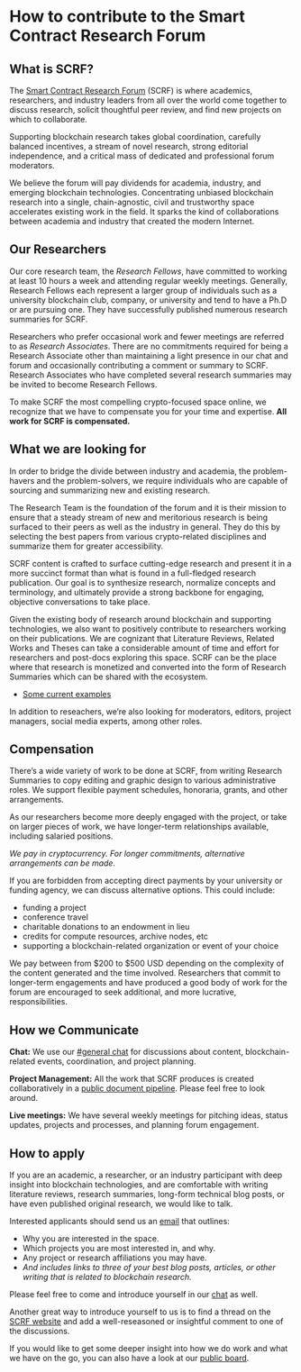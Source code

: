 # How to contribute to the Smart Contract Research Forum

## What is SCRF?

The [Smart Contract Research Forum](https://www.smartcontractresearch.org/) (SCRF) is where academics, researchers, and industry leaders from all over the world come together to discuss research, solicit thoughtful peer review, and find new projects on which to collaborate.

Supporting blockchain research takes global coordination, carefully balanced incentives, a stream of novel research, strong editorial independence, and a critical mass of dedicated and professional forum moderators.

We believe the forum will pay dividends for academia, industry, and emerging blockchain technologies. Concentrating unbiased blockchain research into a single, chain-agnostic, civil and trustworthy space accelerates existing work in the field. It sparks the kind of collaborations between academia and industry that created the modern Internet.

## Our Researchers

Our core research team, the _Research Fellows_, have committed to working at least 10 hours a week and attending regular weekly meetings. Generally, Research Fellows each represent a larger group of individuals such as a university blockchain club, company, or university and tend to have a Ph.D or are pursuing one. They have successfully published numerous research summaries for SCRF.

Researchers who prefer occasional work and fewer meetings are referred to as _Research Associates_. There are no commitments required for being a Research Associate other than maintaining a light presence in our chat and forum and occasionally contributing a comment or summary to SCRF. Research Associates who have completed several research summaries may be invited to become Research Fellows.

To make SCRF the most compelling crypto-focused space online, we recognize that we have to compensate you for your time and expertise. **All work for SCRF is compensated.**

## What we are looking for

In order to bridge the divide between industry and academia, the problem-havers and the problem-solvers, we require individuals who are capable of sourcing and summarizing new and existing research.

The Research Team is the foundation of the forum and it is their mission to ensure that a steady stream of new and meritorious research is being surfaced to their peers as well as the industry in general. They do this by selecting the best papers from various crypto-related disciplines and summarize them for greater accessibility.

SCRF content is crafted to surface cutting-edge research and present it in a more succinct format than what is found in a full-fledged research publication. Our goal is to synthesize research, normalize concepts and terminology, and ultimately provide a strong backbone for engaging, objective conversations to take place.

Given the existing body of research around blockchain and supporting technologies, we also want to positively contribute to researchers working on their publications. We are cognizant that Literature Reviews, Related Works and Theses can take a considerable amount of time and effort for researchers and post-docs exploring this space. SCRF can be the place where that research is monetized and converted into the form of Research Summaries which can be shared with the ecosystem. 

* [Some current examples](https://www.smartcontractresearch.org/tag/summary)

In addition to reseachers, we’re also looking for moderators, editors, project managers, social media experts, among other roles. 

## Compensation

There’s a wide variety of work to be done at SCRF, from writing Research Summaries to copy editing and graphic design to various administrative roles. We support flexible payment schedules, honoraria, grants, and other arrangements. 

As our researchers become more deeply engaged with the project, or take on larger pieces of work, we have longer-term relationships available, including salaried positions.

_We pay in cryptocurrency. For longer commitments, alternative arrangements can be made._

If you are forbidden from accepting direct payments by your university or funding agency, we can discuss alternative options. This could include:

- funding a project
- conference travel
- charitable donations to an endowment in lieu
- credits for compute resources, archive nodes, etc
- supporting a blockchain-related organization or event of your choice

We pay between from $200 to $500 USD depending on the complexity of the content generated and the time involved. Researchers that commit to longer-term engagements and have produced a good body of work for the forum are encouraged to seek additional, and more lucrative, responsibilities.

## How we Communicate

**Chat:** We use our [#general chat](https://discord.com/channels/784234332617048065/784234333111451670) for discussions about content, blockchain-related events, coordination, and project planning.

**Project Management:** All the work that SCRF produces is created collaboratively in a [public document pipeline](https://github.com/orgs/smartcontractresearchforum/projects/5). Please feel free to look around.

**Live meetings:** We have several weekly meetings for pitching ideas, status updates, projects and processes, and planning forum engagement.

## How to apply

If you are an academic, a researcher, or an industry participant with deep insight into blockchain technologies, and are comfortable with writing literature reviews, research summaries, long-form technical blog posts, or have even published original research, we would like to talk.

Interested applicants should send us an [email](mailto:rich@smartcontractresearch.org) that outlines:

- Why you are interested in the space.
- Which projects you are most interested in, and why.
- Any project or research affiliations you may have.
- _And includes links to three of your best blog posts, articles, or other writing that is related to blockchain research._

Please feel free to come and introduce yourself in our [chat](https://discord.gg/7WPRb8FHvd) as well.

Another great way to introduce yourself to us is to find a thread on the [SCRF website](https://www.smartcontractresearch.org/) and add a well-reseasoned or insightful comment to one of the discussions.

If you would like to get some deeper insight into how we do work and what we have on the go, you can also have a look at our [public board](https://github.com/orgs/smartcontractresearchforum/projects/5).
